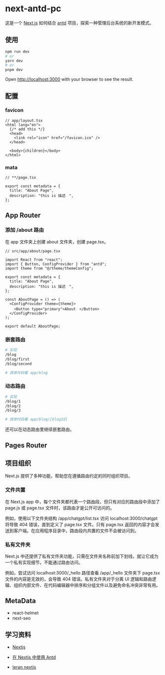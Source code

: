 # next-antd-pc

这是一个 [Next.js](https://nextjs.org/) 如何结合 [antd](https://ant.design/docs/react/use-with-next-cn#%E4%BD%BF%E7%94%A8-nextjs-%E7%9A%84-app-router) 项目，探索一种管理后台系统的新开发模式。

## 使用

```bash
npm run dev
# or
yarn dev
# or
pnpm dev
```

Open [http://localhost:3000](http://localhost:3000) with your browser to see the result.

## 配置

### favicon

```tsx
// app/layout.tsx
<html lang="en">
  {/* add this */}
  <head>
    <link rel="icon" href="/favicon.ico" />
  </head>

  <body>{children}</body>
</html>
```

### mata

```tsx
// **/page.tsx

export const metadata = {
  title: "About Page",
  description: "this is 描述　",
};
```

## App Router

### 添加 /about 路由

在 app 文件夹上创建 about 文件夹，创建 page.tsx。

```tsx
// src/app/about/page.tsx

import React from "react";
import { Button, ConfigProvider } from "antd";
import theme from "@/theme/themeConfig";

export const metadata = {
  title: "About Page",
  description: "this is 描述　",
};

const AboutPage = () => (
  <ConfigProvider theme={theme}>
    <Button type="primary">About　</Button>
  </ConfigProvider>
);

export default AboutPage;
```

### 嵌套路由

```bash
# 实现
/blog
/blog/first
/blog/second

# 具体代码看 app/blog
```

### 动态路由

```bash
# 实现
/blog/1
/blog/2
/blog/3

# 具体代码看 app/blog/[blogId]
```

还可以在动态路由里继续嵌套路由。

## Pages Router

## 项目组织

Next.js 提供了多种功能，帮助您在遵循路由约定的同时组织项目。

### 文件共置

在 Next.js app 中，每个文件夹都代表一个路由段，但只有对应的路由段中添加了 page.js 或 page.tsx 文件时，该路由才是公开可访问的。

例如，使用以下文件夹结构 /app/chatgpt/list.tsx 访问 localhost:3000/chatgpt 将导致 404 错误，直到定义了 page.tsx 文件。只有 page.tsx 返回的内容才会发送到客户端。在应用程序目录中，路由段内共置的文件不会被访问到。

### 私有文件夹

Next.js 中还提供了私有文件夹功能，只需在文件夹名称前加下划线，就让它成为一个私有实现细节，不能通过路由访问。

例如，尝试访问 localhost:3000/\_hello 路径查看 /app/\_hello 文件夹下 page.tsx 文件的内容是无效的，会导致 404 错误。私有文件夹对于分离 UI 逻辑和路由逻辑、组织内部文件、在代码编辑器中排序和分组文件以及避免命名冲突非常有用。

## MetaData

- react-helmet
- next-seo

## 学习资料

- [Nextjs](https://nextjs.org/docs)

- [在 Nextjs 中使用 Antd](https://ant.design/docs/react/use-with-next-cn)

- [leran nextjs](https://www.slingacademy.com/article/how-to-highlight-currently-active-link-in-next-js/)
